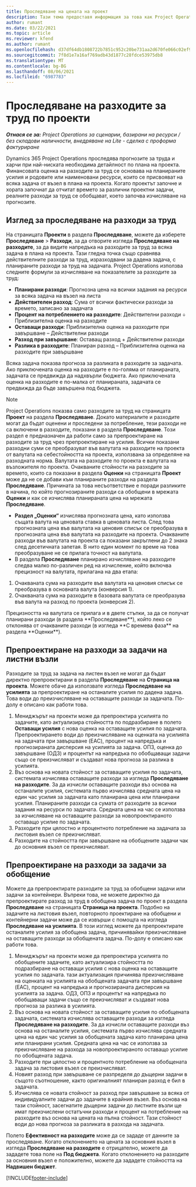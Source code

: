 ```yaml
---
title: Проследяване на цената на проект
description: Тази тема предоставя информация за това как Project Operations проследява напредъка спрямо разходите за труд и разходите за даден проект.
author: rumant
ms.date: 03/22/2021
ms.topic: article
ms.reviewer: kfend
ms.author: rumant
ms.openlocfilehash: d37df64db1808722b7851c952c20be731aa2d670fe066c02ef90386712487407
ms.sourcegitcommit: 7f8d1e7a16af769adb43d1877c28fdce53975db8
ms.translationtype: MT
ms.contentlocale: bg-BG
ms.lasthandoff: 08/06/2021
ms.locfileid: "6987783"
---
```

# <a name="labor-cost-tracking-on-projects"></a>Проследяване на разходите за труд по проекти

_**Отнася се за:** Project Operations за сценарии, базирани на ресурси / без складови наличности, внедряване на Lite - сделка с проформа фактуриране_

Dynamics 365 Project Operations проследява прогнозите за труда и харчи при най-ниската необходима детайлност по плана на проекта. Финансовата оценка на разходите за труд се основава на планираните усилия и родовите или наименовани ресурси, които се присвояват на всяка задача от възел в плана на проекта. Когато проектът започне и хората започнат да отчитат времето за различни проектни задачи, реалните разходи за труд се обобщават, което започва изчисляване на прогнозите.

## <a name="labor-cost-tracking-view"></a>Изглед за проследяване на разходи за труд

На страницата **Проекти** в раздела **Проследяване**, можете да изберете **Проследяване** > **Разходи**, за да отворите изгледа **Проследяване на разходите**, за да видите напредъка на разходите за труд за всяка задача в плана на проекта. Тази гледна точка също сравнява действителните разходи за труд, изразходвани за дадена задача, с планираните разходи за труд на задачата. Project Operations използва следните формули за изчисляване на показателите за разходите за труд:

- **Планирани разходи**: Прогнозна цена на всички задания на ресурси за всяка задача на възел на листа
- **Действителен разход**: Сума от всички фактически разходи за времето, записано за задачата
- **Процент на потреблението на разходите**: Действителни разходи ÷ Приблизителна оценка на разходите
- **Оставащи разходи**: Приблизителна оценка на разходите при завършване – Действителни разходи
- **Разход при завършване**: Оставащ разход + Действителни разходи
- **Разлика в разходите**: Планиран разход – Приблизителна оценка на разходите при завършване

Всяка задача показва прогноза за разликата в разходите за задачата. Ако приключената оценка на разходите е по-голяма от планираната, задачата се предвижда да надхвърли бюджета. Ако приключената оценка на разходите е по-малка от планираната, задачата се предвижда да бъде завършена под бюджета.

>[!NOTE]
> Project Operations показва само разходите за труд на страницата **Проект** на раздела **Проследяване**. Докато материалите и разходите могат да бъдат оценени и проследени за потребление, тези разходи не са включени в разходите, показани в раздела **Проследяване**. Този раздел е предназначен да работи само за препроектиране на разходите за труд чрез препроектиране на усилия.
Всички показани разходни суми се преобразуват във валутата на разходите на проекта от валутата на себестойността на проекта, използвана за определяне на разходната норма. Валутата на разходите по проекта е валутата на възложителя по проекта. Очакваните стойности на разходите за времето, които са показани в раздела **Оценки** на страницата **Проект** може да не се добави към планираните разходи на раздела **Проследяване**. Причината за това несъответствие е поради разликите в начина, по който прогнозираните разходи са обобщени в мрежата **Оценки** и как се изчислява планираната цена на мрежата **Проследяване**. 
>
> - **Раздел „Оценки“** изчислява прогнозната цена, като използва същата валута на ценовата ставка в ценовата листа. След това прогнозната цена във валутата на ценовия списък се преобразува в прогнозната цена във валутата на разходите на проекта. Очакваните разходи във валутата на проекта са показани закръглени до 2 знака след десетичната запетая. В нито един момент по време на това преобразуване не се прилага точност на валутата. 
> - В раздела **Проследяване** планирано изчисляване на разходите следва малко по-различен ред на изчисление, който включва прецизност на валутата, прилагана на два етапа: 
   ><ol>
   ><li>Очакваната сума на разходите във валутата на ценовия списък се преобразува в основната валута (конверсия 1).</li>
   ><li>Очакваната сума на разходите в базовата валутата се преобразува във валута на разход по проекта (конверсия 2). </li>
   ></ol>
   >Прецизността на валутата се прилага и в двете стъпки, за да се получат планирани разходи (в раздела **Проследяване**), който леко се отклонява от очакваните разходи (в изгледа **С времева фаза** на раздела **Оценки**). 
   
## <a name="reprojecting-costs-on-leaf-node-tasks"></a>Препроектиране на разходи за задачи на листни възли

Разходите за труд за задача на листен възел не могат да бъдат директно препроектирани в раздела **Проследяване** на **Страница на проекта**. Можете обаче да използвате изгледа **Проследяване на усилията** за препроектиране на останалите усилия по дадена задача. Това води до преизчисляване на оставащите разходи за задачата. По-долу е описано как работи това.

1. Мениджърът на проекти може да препроектира усилията по задачите, като актуализира стойността по подразбиране в полето **Оставащи усилия** с нова оценка на оставащите усилия по задачата. Препроектирането води до преизчисляване на оценката на усилията на задачата при завършване (EAC), процент на напредъка и прогнозираната дисперсия на усилията за задача. ОПЗ, оценка до завършване (ОДЗ) и процентът на напредъка по обобщаващи задачи също се преизчисляват и създават нова прогноза за разлика в усилията.
2. Въз основа на новата стойност за оставащите усилия по задачата, системата изчислява оставащите разходи за изгледа **Проследяване на разходите**. За да изчисли оставащите разходи въз основа на останалите усилия, системата първо изчислява средната цена на един час усилия за задачата като планирана цена или планирани усилия. Планираните разходи са сумата от разходите за всички задания на ресурси по задачата. Средната цена на час се използва за изчисляване на оставащите разходи за новопроектираното оставащо усилие по задачата.
3. Разходите при цялостно и процентното потребление на задачата за листовия възел се преизчисляват.
4. Разходите на стойността при завършване на обобщените задачи чак до основния възел се преизчисляват.

## <a name="reprojecting-costs-on-summary-tasks"></a>Препроектиране на разходи за задачи за обобщение

Можете да препроектирате разходите за труд за обобщени задачи или задачи за контейнери. Въпреки това, не можете директно да препроектирате разход за труд в обобщена задача по проект в раздела **Проследяване** на страницата **Страница на проекта**. Подобно на задачите на листовия възел, повторното проектиране на обобщени и контейнерни задачи може да се извърши с помощта на изгледа **Проследяване на усилията**. В този изглед можете да препроектирате останалите усилия за обобщена задача, причинявайки преизчисляване на оставащите разходи за обобщената задача. По-долу е описано как работи това.

1. Мениджърът на проекти може да препроектира усилията по обобщените задачите, като актуализира стойността по подразбиране на оставащи усилия с нова оценка на оставащите усилия по задачата. тази актуализация причинява преизчисляване на оценката на усилията на обобщената задачата при завършване (EAC), процент на напредъка и прогнозираната дисперсия на усилията за задача. ОДЗ, ОПЗ и процентът на напредъка по обобщаващи задачи също се преизчисляват и създават нова прогноза за разлика в усилията.
2. Въз основа на новата стойност за оставащите усилия по обобщената задачата, системата изчислява оставащите разходи за изгледа **Проследяване на разходите**. За да изчисли оставащите разходи въз основа на останалите усилия, системата първо изчислява средната цена на един час усилия за обобщената задача като планирана цена или планирани усилия. Средната цена на час се използва за преизчисляване на разхода за новопроектираното оставащо усилие по обобщената задача.
3. Разходите при цялостно и процентното потребление на обобщената задача за листовия възел се преизчисляват.
4. Новият разход при завършване се разпределя до дъщерни задачи в същото съотношение, както оригиналният планиран разход е бил в задачата.
5. Изчислява се новата стойност за разход при завършване за всяка от индивидуалните задачи до задачите в крайния възел. Въз основа на тази стойност, засегнатите дъщерни задачи до листните възли ще имат преизчислени остатъчни разходи и процент на потребление на разходите въз основа на цената на пълна стойност. Тази стойност води до нова прогноза за разликата в разхода на задачата. 


Полето **Ефективност на разходите** може да се зададе от данните за проследяване. Когато отклонението на цената за основния възел в изгледа **Проследяване на разходите** е отрицателно, можете да зададете това поле на **Под бюджета**. Когато отклонението на разходите за основния възел е положително, можете да зададете стойността на **Надвишен бюджет**.


[!INCLUDE[footer-include](../includes/footer-banner.md)]
